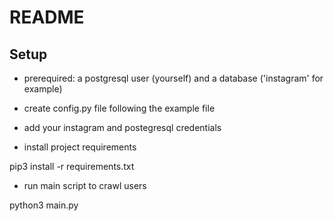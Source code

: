 # README


## Setup

- prerequired: a postgresql user (yourself) and a database ('instagram' for example)

- create config.py file following the example file

- add your instagram and postegresql credentials

- install project requirements 

pip3 install -r requirements.txt

- run main script to crawl users

python3 main.py
